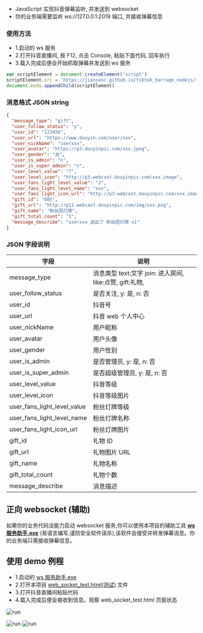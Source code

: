 - JavaScript 实现抖音弹幕监听, 并发送到 websocket
- 你的业务端需要监听 ws://127.0.0.1:2019 端口, 并接收弹幕信息

### 使用方法

- 1.启动的 ws 服务
- 2.打开抖音直播间, 按 F12, 点击 Console, 粘贴下面代码, 回车执行
- 3.载入完成后便会开始抓取弹幕并发送到 ws 服务

```javascript
var scriptElement = document.createElement('script')
scriptElement.src = 'https://jiansenc.github.io/tiktok_barrage_nodejs/index.js?t=' + Math.random()
document.body.appendChild(scriptElement)
```

### 消息格式 JSON string

```json
{
  "message_type": "gift",
  "user_follow_status": "y",
  "user_id": "123456",
  "user_url": "https://www.douyin.com/user/xxx",
  "user_nickName": "userxxx",
  "user_avatar": "https://p3.douyinpic.com/xxx.jpeg",
  "user_gender": "女",
  "user_is_admin": "n",
  "user_is_super_admin": "n",
  "user_level_value": "7",
  "user_level_icon": "http://p3-webcast.douyinpic.com/xxx.image",
  "user_fans_light_level_value": "2",
  "user_fans_light_level_name": "xxx",
  "user_fans_light_icon_url": "http://p3-webcast.douyinpic.com/xxx.image",
  "gift_id": "685",
  "gift_url": "http://p11-webcast.douyinpic.com/img/xxx.png",
  "gift_name": "粉丝团灯牌",
  "gift_total_count": "1",
  "message_describe": "userxxx 送出了 粉丝团灯牌 x1"
}
```

### JSON 字段说明

| 字段                        | 说明                                                     |
| --------------------------- | -------------------------------------------------------- |
| message_type                | 消息类型 text:文字 join: 进入房间, like:点赞, gift:礼物, |
| user_follow_status          | 是否关注, y: 是, n: 否                                   |
| user_id                     | 抖音号                                                   |
| user_url                    | 抖音 web 个人中心                                        |
| user_nickName               | 用户昵称                                                 |
| user_avatar                 | 用户头像                                                 |
| user_gender                 | 用户性别                                                 |
| user_is_admin               | 是否管理员, y: 是, n: 否                                 |
| user_is_super_admin         | 是否超级管理员, y: 是, n: 否                             |
| user_level_value            | 抖音等级                                                 |
| user_level_icon             | 抖音等级图片                                             |
| user_fans_light_level_value | 粉丝灯牌等级                                             |
| user_fans_light_level_name  | 粉丝灯牌名称                                             |
| user_fans_light_icon_url    | 粉丝灯牌图片                                             |
| gift_id                     | 礼物 ID                                                  |
| gift_url                    | 礼物图片 URL                                             |
| gift_name                   | 礼物名称                                                 |
| gift_total_count            | 礼物个数                                                 |
| message_describe            | 消息描述                                                 |

## 正向 websocket (辅助)

如果你的业务代码没能力启动 websocket 服务,你可以使用本项目的辅助工具 [**ws 服务助手.exe**](https://github.com/jiansenc/tiktok_barrage_nodejs/raw/main/ws%E6%9C%8D%E5%8A%A1%E5%8A%A9%E6%89%8B.exe) (易语言编写,谨防安全软件误杀),该软件会接受并转发弹幕消息。你的业务端只需接收弹幕信息。

## 使用 demo 例程

- 1.启动的 [ws 服务助手.exe](https://github.com/jiansenc/tiktok_barrage_nodejs/raw/main/ws%E6%9C%8D%E5%8A%A1%E5%8A%A9%E6%89%8B.exe)
- 2.打开本项目 [web_socket_test.html(测试)](https://github.com/jiansenc/tiktok_barrage_nodejs/blob/main/web_socket_test.html) 文件
- 3.打开抖音直播间粘贴代码
- 4.载入完成后便会接收到信息。观察 web_socket_test.html 页面状态

![run](https://jiansenc.github.io/tiktok_barrage_nodejs/src/images/20240531172717.jpg)

![run](https://jiansenc.github.io/tiktok_barrage_nodejs/src/images/20240531172531.jpg)
![run](https://jiansenc.github.io/tiktok_barrage_nodejs/src/images/20240531173008.jpg)
